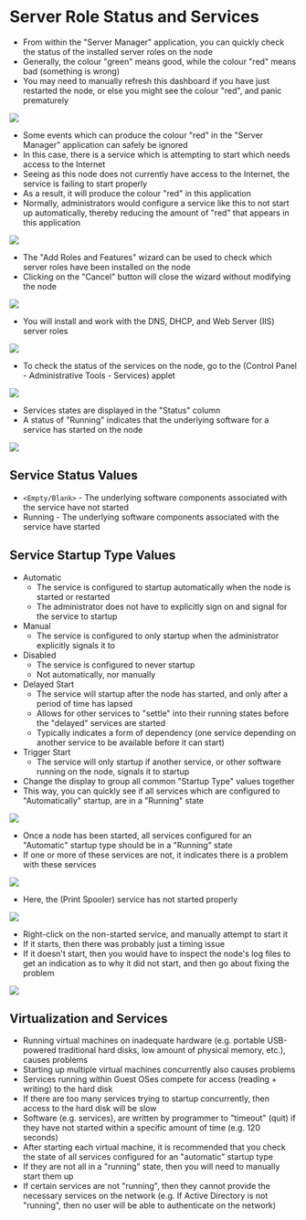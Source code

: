# Server Role Status and Services

- From within the "Server Manager" application, you can quickly check the status
  of the installed server roles on the node
- Generally, the colour "green" means good, while the colour "red" means bad
  (something is wrong)
- You may need to manually refresh this dashboard if you have just restarted the
  node, or else you might see the colour "red", and panic prematurely

![](../../res/4/5.img-1.webp)

- Some events which can produce the colour "red" in the "Server Manager"
  application can safely be ignored
- In this case, there is a service which is attempting to start which needs
  access to the Internet
- Seeing as this node does not currently have access to the Internet, the
  service is failing to start properly
- As a result, it will produce the colour "red" in this application
- Normally, administrators would configure a service like this to not start up
  automatically, thereby reducing the amount of "red" that appears in this
  application

![](../../res/4/5.img-2.webp)

- The "Add Roles and Features" wizard can be used to check which server roles
  have been installed on the node
- Clicking on the "Cancel" button will close the wizard without modifying the
  node

![](../../res/4/5.img-3.webp)

- You will install and work with the DNS, DHCP, and Web Server (IIS) server
  roles

![](../../res/4/5.img-4.webp)

- To check the status of the services on the node, go to the (Control Panel -
  Administrative Tools - Services) applet

![](../../res/4/5.img-5.webp)

- Services states are displayed in the "Status" column
- A status of "Running" indicates that the underlying software for a service has
  started on the node

![](../../res/4/5.img-6.webp)

## Service Status Values

- `<Empty/Blank>` - The underlying software components associated with the
  service have not started
- Running - The underlying software components associated with the service have
  started

## Service Startup Type Values

- Automatic
  - The service is configured to startup automatically when the node is started
    or restarted
  - The administrator does not have to explicitly sign on and signal for the
    service to startup
- Manual
  - The service is configured to only startup when the administrator explicitly
    signals it to
- Disabled
  - The service is configured to never startup
  - Not automatically, nor manually
- Delayed Start
  - The service will startup after the node has started, and only after a period
    of time has lapsed
  - Allows for other services to "settle" into their running states before the
    "delayed" services are started
  - Typically indicates a form of dependency (one service depending on another
    service to be available before it can start)
- Trigger Start
  - The service will only startup if another service, or other software running
    on the node, signals it to startup
- Change the display to group all common "Startup Type" values together
- This way, you can quickly see if all services which are configured to
  "Automatically" startup, are in a "Running" state

![](../../res/4/5.img-7.webp)

- Once a node has been started, all services configured for an "Automatic"
  startup type should be in a "Running" state
- If one or more of these services are not, it indicates there is a problem with
  these services

![](../../res/4/5.img-8.webp)

- Here, the (Print Spooler) service has not started properly

![](../../res/4/5.img-9.webp)

- Right-click on the non-started service, and manually attempt to start it
- If it starts, then there was probably just a timing issue
- If it doesn't start, then you would have to inspect the node's log files to
  get an indication as to why it did not start, and then go about fixing the
  problem

![](../../res/4/5.img-10.webp)

## Virtualization and Services

- Running virtual machines on inadequate hardware (e.g. portable USB-powered
  traditional hard disks, low amount of physical memory, etc.), causes problems
- Starting up multiple virtual machines concurrently also causes problems
- Services running within Guest OSes compete for access (reading + writing) to
  the hard disk
- If there are too many services trying to startup concurrently, then access to
  the hard disk will be slow
- Software (e.g. services), are written by programmer to "timeout" (quit) if
  they have not started within a specific amount of time (e.g. 120 seconds)
- After starting each virtual machine, it is recommended that you check the
  state of all services configured for an "automatic" startup type
- If they are not all in a "running" state, then you will need to manually start
  them up
- If certain services are not "running", then they cannot provide the necessary
  services on the network (e.g. If Active Directory is not "running", then no
  user will be able to authenticate on the network)
